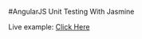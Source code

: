 #AngularJS Unit Testing With Jasmine

Live example: [Click Here](https://lpm0073.github.io/jhu-course5-module5-lecture43)
